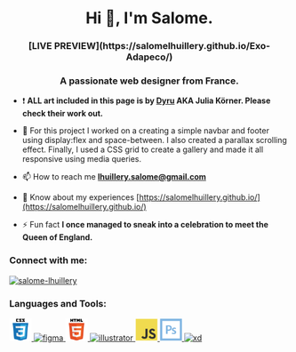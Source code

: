 <h1 align="center">Hi 👋, I'm Salome.</h1>
<h3 align="center">[LIVE PREVIEW](https://salomelhuillery.github.io/Exo-Adapeco/)</h3>

<h3 align="center">A passionate web designer from France.</h3>


- ❗️ **ALL art included in this page is by [Dyru](https://www.artstation.com/dyru) AKA Julia Körner. Please check their work out.**

- 🌙 For this project I worked on a creating a simple navbar and footer using display:flex and space-between. I also created a parallax scrolling effect. Finally, I used a CSS grid to create a gallery and made it all responsive using media queries. 

- 📫 How to reach me **lhuillery.salome@gmail.com**

- 📄 Know about my experiences [https://salomelhuillery.github.io/](https://salomelhuillery.github.io/)

- ⚡ Fun fact **I once managed to sneak into a celebration to meet the Queen of England.**

<h3 align="left">Connect with me:</h3>
<p align="left">
<a href="https://linkedin.com/in/salome-lhuillery" target="blank"><img align="center" src="https://raw.githubusercontent.com/rahuldkjain/github-profile-readme-generator/master/src/images/icons/Social/linked-in-alt.svg" alt="salome-lhuillery" height="30" width="40" /></a>
</p>

<h3 align="left">Languages and Tools:</h3>
<p align="left"> <a href="https://www.w3schools.com/css/" target="_blank" rel="noreferrer"> <img src="https://raw.githubusercontent.com/devicons/devicon/master/icons/css3/css3-original-wordmark.svg" alt="css3" width="40" height="40"/> </a> <a href="https://www.figma.com/" target="_blank" rel="noreferrer"> <img src="https://www.vectorlogo.zone/logos/figma/figma-icon.svg" alt="figma" width="40" height="40"/> </a> <a href="https://www.w3.org/html/" target="_blank" rel="noreferrer"> <img src="https://raw.githubusercontent.com/devicons/devicon/master/icons/html5/html5-original-wordmark.svg" alt="html5" width="40" height="40"/> </a> <a href="https://www.adobe.com/in/products/illustrator.html" target="_blank" rel="noreferrer"> <img src="https://www.vectorlogo.zone/logos/adobe_illustrator/adobe_illustrator-icon.svg" alt="illustrator" width="40" height="40"/> </a> <a href="https://developer.mozilla.org/en-US/docs/Web/JavaScript" target="_blank" rel="noreferrer"> <img src="https://raw.githubusercontent.com/devicons/devicon/master/icons/javascript/javascript-original.svg" alt="javascript" width="40" height="40"/> </a> <a href="https://www.photoshop.com/en" target="_blank" rel="noreferrer"> <img src="https://raw.githubusercontent.com/devicons/devicon/master/icons/photoshop/photoshop-line.svg" alt="photoshop" width="40" height="40"/> </a> <a href="https://www.adobe.com/products/xd.html" target="_blank" rel="noreferrer"> <img src="https://cdn.worldvectorlogo.com/logos/adobe-xd.svg" alt="xd" width="40" height="40"/> </a> </p>

